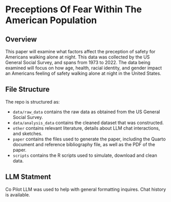 # Preceptions Of Fear Within The American Population

## Overview

This paper will examine what factors affect the preception of safety for Americans walking alone at night. This data was collected by the US General Social Survey, and spans from 1973 to 2022. The data being examined will focus on how age, health, racial identity, and gender impact an Americans feeling of safety walking alone at night in the United States. 

## File Structure

The repo is structured as: 

-   `data/raw_data` contains the raw data as obtained from the  US General Social Survey.
-   `data/analysis_data` contains the cleaned dataset that was constructed.
-   `other` contains relevant literature, details about LLM chat interactions, and sketches.
-   `paper` contains the files used to generate the paper, including the Quarto document and reference bibliography file, as well as the PDF of the paper. 
-   `scripts` contains the R scripts used to simulate, download and clean data.


## LLM Statment

Co Pilot LLM was used to help with general formatting inquires. Chat history is available.


